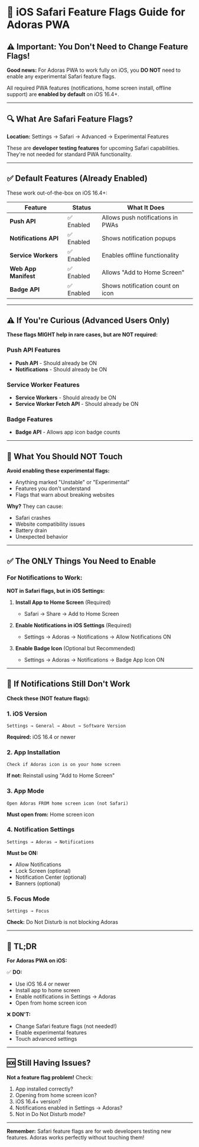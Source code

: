 # 📱 iOS Safari Feature Flags Guide for Adoras PWA

## ⚠️ Important: You Don't Need to Change Feature Flags!

**Good news:** For Adoras PWA to work fully on iOS, you **DO NOT** need to enable any experimental Safari feature flags.

All required PWA features (notifications, home screen install, offline support) are **enabled by default** on iOS 16.4+.

---

## 🔍 What Are Safari Feature Flags?

**Location:** Settings → Safari → Advanced → Experimental Features

These are **developer testing features** for upcoming Safari capabilities. They're not needed for standard PWA functionality.

---

## ✅ Default Features (Already Enabled)

These work out-of-the-box on iOS 16.4+:

| Feature | Status | What It Does |
|---------|--------|--------------|
| **Push API** | ✅ Enabled | Allows push notifications in PWAs |
| **Notifications API** | ✅ Enabled | Shows notification popups |
| **Service Workers** | ✅ Enabled | Enables offline functionality |
| **Web App Manifest** | ✅ Enabled | Allows "Add to Home Screen" |
| **Badge API** | ✅ Enabled | Shows notification count on icon |

---

## ⚠️ If You're Curious (Advanced Users Only)

**These flags MIGHT help in rare cases, but are NOT required:**

### Push API Features
- **Push API** - Should already be ON
- **Notifications** - Should already be ON

### Service Worker Features  
- **Service Workers** - Should already be ON
- **Service Worker Fetch API** - Should already be ON

### Badge Features
- **Badge API** - Allows app icon badge counts

---

## 🚫 What You Should NOT Touch

**Avoid enabling these experimental flags:**
- Anything marked "Unstable" or "Experimental"
- Features you don't understand
- Flags that warn about breaking websites

**Why?** They can cause:
- Safari crashes
- Website compatibility issues
- Battery drain
- Unexpected behavior

---

## ✅ The ONLY Things You Need to Enable

### For Notifications to Work:

**NOT in Safari flags, but in iOS Settings:**

1. **Install App to Home Screen** (Required)
   - Safari → Share → Add to Home Screen
   
2. **Enable Notifications in iOS Settings** (Required)
   - Settings → Adoras → Notifications → Allow Notifications ON

3. **Enable Badge Icon** (Optional but Recommended)
   - Settings → Adoras → Notifications → Badge App Icon ON

---

## 🔧 If Notifications Still Don't Work

**Check these (NOT feature flags):**

### 1. iOS Version
```
Settings → General → About → Software Version
```
**Required:** iOS 16.4 or newer

### 2. App Installation
```
Check if Adoras icon is on your home screen
```
**If not:** Reinstall using "Add to Home Screen"

### 3. App Mode
```
Open Adoras FROM home screen icon (not Safari)
```
**Must open from:** Home screen icon

### 4. Notification Settings
```
Settings → Adoras → Notifications
```
**Must be ON:**
- Allow Notifications
- Lock Screen (optional)
- Notification Center (optional)
- Banners (optional)

### 5. Focus Mode
```
Settings → Focus
```
**Check:** Do Not Disturb is not blocking Adoras

---

## 🎯 TL;DR

**For Adoras PWA on iOS:**

✅ **DO:**
- Use iOS 16.4 or newer
- Install app to home screen
- Enable notifications in Settings → Adoras
- Open from home screen icon

❌ **DON'T:**
- Change Safari feature flags (not needed!)
- Enable experimental features
- Touch advanced settings

---

## 🆘 Still Having Issues?

**Not a feature flag problem!** Check:

1. App installed correctly?
2. Opening from home screen icon?
3. iOS 16.4+ version?
4. Notifications enabled in Settings → Adoras?
5. Not in Do Not Disturb mode?

---

**Remember:** Safari feature flags are for web developers testing new features. Adoras works perfectly without touching them!


